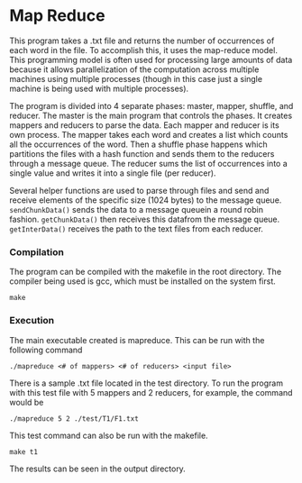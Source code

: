 # Map Reduce

This program takes a .txt file and returns the number of occurrences of each word in the file. To accomplish this, it uses the map-reduce model. This programming model is often used for processing large amounts of data because it allows parallelization of the computation across multiple machines using multiple processes (though in this case just a single machine is being used with multiple processes).

The program is divided into 4 separate phases: master, mapper, shuffle, and reducer. The master is the main program that controls the phases. It creates mappers and reducers to parse the data. Each mapper and reducer is its own process. The mapper takes each word and creates a list which counts all the occurrences of the word. Then a shuffle phase happens which partitions the files with a hash function and sends them to the reducers through a message queue. The reducer sums the list of occurrences into a single value and writes it into a single file (per reducer).

Several helper functions are used to parse through files and send and receive elements of the specific size (1024 bytes) to the message queue. `sendChunkData()` sends the data to a message queuein a round robin fashion. `getChunkData()` then receives this datafrom the message queue. `getInterData()` receives the path to the text files from each reducer.

### Compilation

The program can be compiled with the makefile in the root directory. The compiler being used is gcc, which must be installed on the system first.

```
make
```

### Execution

The main executable created is mapreduce. This can be run with the following command

```
./mapreduce <# of mappers> <# of reducers> <input file>
```

There is a sample .txt file located in the test directory. To run the program with this test file with 5 mappers and 2 reducers, for example, the command would be

```
./mapreduce 5 2 ./test/T1/F1.txt
```

This test command can also be run with the makefile.

```
make t1
```

The results can be seen in the output directory.
